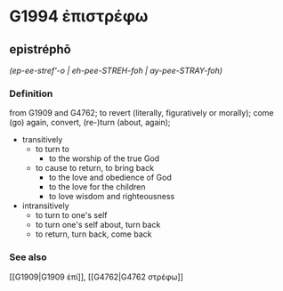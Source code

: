 # G1994 ἐπιστρέφω

## epistréphō

_(ep-ee-stref'-o | eh-pee-STREH-foh | ay-pee-STRAY-foh)_

### Definition

from G1909 and G4762; to revert (literally, figuratively or morally); come (go) again, convert, (re-)turn (about, again); 

- transitively
  - to turn to
    - to the worship of the true God
  - to cause to return, to bring back
    - to the love and obedience of God
    - to the love for the children
    - to love wisdom and righteousness
- intransitively
  - to turn to one's self
  - to turn one's self about, turn back
  - to return, turn back, come back

### See also

[[G1909|G1909 ἐπί]], [[G4762|G4762 στρέφω]]
